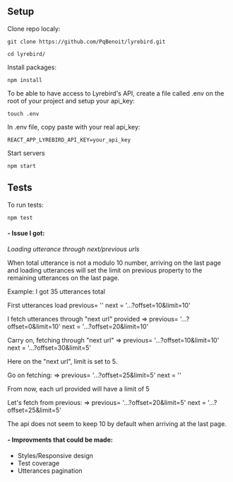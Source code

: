 ## Setup

Clone repo localy:
```
git clone https://github.com/PqBenoit/lyrebird.git
```

```
cd lyrebird/
```
Install packages:
```
npm install
```

To be able to have access to Lyrebird's API,  create a file called .env on the root of your project and setup your api_key:
```
touch .env
```
In .env file, copy paste with your real api_key:
```
REACT_APP_LYREBIRD_API_KEY=your_api_key
```
Start servers
```
npm start
```

## Tests
To run tests:
```
npm test
```

#### - Issue I got:
*Loading utterance through next/previous urls*

When total utterance is not a modulo 10 number, arriving on the last page and loading utterances will set the limit on previous property to the remaining utterances on the last page.

Example:
I got 35 utterances total

First utterances load
previous= ''
next = '...?offset=10&limit=10'

I fetch utterances through "next url" provided
=>
previous= '...?offset=0&limit=10'
next = '...?offset=20&limit=10'

Carry on, fetching through "next url"
=>
previous= '...?offset=10&limit=10'
next = '...?offset=30&limit=5'

Here on the "next url", limit is set to 5.

Go on fetching:
=>
previous= '...?offset=25&limit=5'
next = ''

From now, each url provided will have a limit of 5

Let's fetch from previous:
=>
previous= '...?offset=20&limit=5'
next = '...?offset=25&limit=5'

The api does not seem to keep 10 by default when arriving at the last page.


#### - Improvments that could be made:
- Styles/Responsive design
- Test coverage
- Utterances pagination
